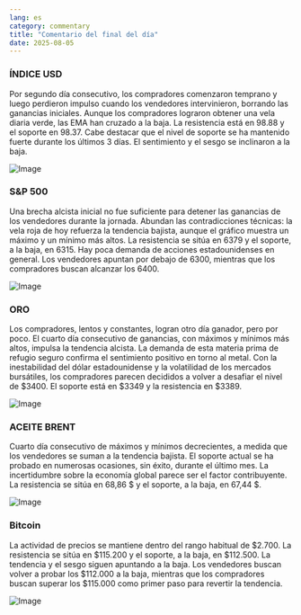 ```yaml
---
lang: es
category: commentary
title: "Comentario del final del día"
date: 2025-08-05
---
```


### ÍNDICE USD

Por segundo día consecutivo, los compradores comenzaron temprano y luego perdieron impulso cuando los vendedores intervinieron, borrando las ganancias iniciales. Aunque los compradores lograron obtener una vela diaria verde, las EMA han cruzado a la baja. La resistencia está en 98.88 y el soporte en 98.37. Cabe destacar que el nivel de soporte se ha mantenido fuerte durante los últimos 3 días. El sentimiento y el sesgo se inclinaron a la baja.

![Image](https://markleighedu.github.io/img/Aug-2025/05-Aug-2025/usdindex.jpg)

### S&P 500

Una brecha alcista inicial no fue suficiente para detener las ganancias de los vendedores durante la jornada. Abundan las contradicciones técnicas: la vela roja de hoy refuerza la tendencia bajista, aunque el gráfico muestra un máximo y un mínimo más altos. La resistencia se sitúa en 6379 y el soporte, a la baja, en 6315. Hay poca demanda de acciones estadounidenses en general. Los vendedores apuntan por debajo de 6300, mientras que los compradores buscan alcanzar los 6400.

![Image](https://markleighedu.github.io/img/Aug-2025/05-Aug-2025/sp500.jpg)

### ORO

Los compradores, lentos y constantes, logran otro día ganador, pero por poco. El cuarto día consecutivo de ganancias, con máximos y mínimos más altos, impulsa la tendencia alcista. La demanda de esta materia prima de refugio seguro confirma el sentimiento positivo en torno al metal. Con la inestabilidad del dólar estadounidense y la volatilidad de los mercados bursátiles, los compradores parecen decididos a volver a desafiar el nivel de $3400. El soporte está en $3349 y la resistencia en $3389.

![Image](https://markleighedu.github.io/img/Aug-2025/05-Aug-2025/gold.jpg)

### ACEITE BRENT

Cuarto día consecutivo de máximos y mínimos decrecientes, a medida que los vendedores se suman a la tendencia bajista. El soporte actual se ha probado en numerosas ocasiones, sin éxito, durante el último mes. La incertidumbre sobre la economía global parece ser el factor contribuyente. La resistencia se sitúa en 68,86 $ y el soporte, a la baja, en 67,44 $.

![Image](https://markleighedu.github.io/img/Aug-2025/05-Aug-2025/brentoil.jpg)

### Bitcoin

La actividad de precios se mantiene dentro del rango habitual de $2.700. La resistencia se sitúa en $115.200 y el soporte, a la baja, en $112.500. La tendencia y el sesgo siguen apuntando a la baja. Los vendedores buscan volver a probar los $112.000 a la baja, mientras que los compradores buscan superar los $115.000 como primer paso para revertir la tendencia.

![Image](https://markleighedu.github.io/img/Aug-2025/05-Aug-2025/bitcoin.jpg)

